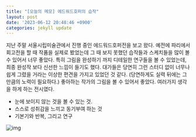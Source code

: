 ```yaml
---
title: "[오늘의 메모] 에드워드호퍼의 습작"
layout: post
date: '2023-06-12 20:48:46 +0900'
categories: jekyll update
---
```


지난 주말 서울시립미술관에서 진행 중인 에드워드호퍼전을 보고 왔다. 
예전에 파리에서회고전을 할 때 작품을 실제로 봤었는데 그 때 보지 못했던 습작들과 스케치들을 많이 볼 수 있어서 너무 좋았다.
특히 그림을 완성하기 까지 디테일한 연구들을 볼 수 있었는데, 최종 완성작 보다 신선한 느낌이 들기도 했다.
대가들은 당연히 그런 스터디 없이 너무나 쉽게 그렸을 거라는 이상한 편견을 가지고 있었던 것 같다. (당연하게도 실력 뒤에는 그만큼의 노력이 필요하다.) 좋아하는 작가의 그림을 볼 수 있어서 좋았다. 여러가지 생각을 하게 하는 전시였다.

* 눈에 보이지 않는 것을 볼 수 있는 것.
* 스스로 성취감을 느끼고 동기부여 하는 것
* 기본기와 반복, 그리고 연구

![img](http://)
